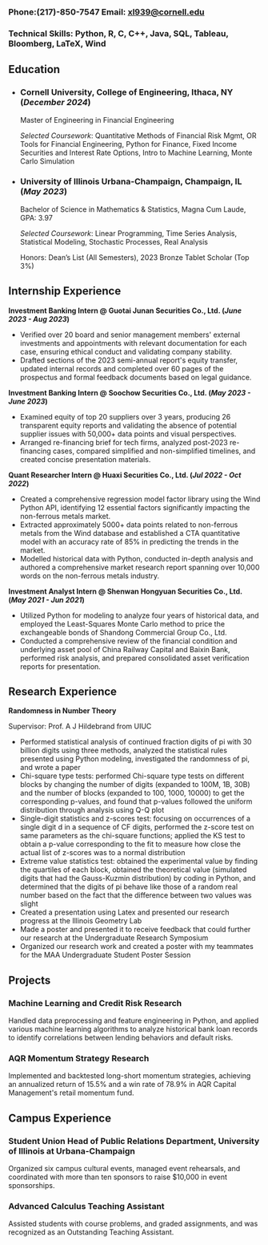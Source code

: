### Phone:(217)-850-7547           Email: xl939@cornell.edu

### Technical Skills:  Python, R, C, C++, Java, SQL, Tableau, Bloomberg, LaTeX, Wind

## Education
- ### Cornell University, College of Engineering, Ithaca, NY (_December 2024_)
  Master of Engineering in Financial Engineering
  
  _Selected Coursework_: Quantitative Methods of Financial Risk Mgmt, OR Tools for Financial Engineering, Python for Finance, Fixed Income Securities and Interest Rate Options, Intro to Machine Learning, Monte Carlo Simulation
- ### University of Illinois Urbana-Champaign, Champaign, IL (_May 2023_)
  Bachelor of Science in Mathematics & Statistics, Magna Cum Laude, GPA: 3.97
  
  _Selected Coursework_: Linear Programming, Time Series Analysis, Statistical Modeling, Stochastic Processes, Real Analysis

  Honors: Dean’s List (All Semesters), 2023 Bronze Tablet Scholar (Top 3%)							       		

## Internship Experience
**Investment Banking Intern @ Guotai Junan Securities Co., Ltd. (_June 2023 - Aug 2023_)**
- Verified over 20 board and senior management members' external investments and appointments with relevant documentation for each case, ensuring ethical conduct and validating company stability.
- Drafted sections of the 2023 semi-annual report's equity transfer, updated internal records and completed over 60 pages of the prospectus and formal feedback documents based on legal guidance.

**Investment Banking Intern @ Soochow Securities Co., Ltd. (_May 2023 - June 2023_)**
- Examined equity of top 20 suppliers over 3 years, producing 26 transparent equity reports and validating the absence of potential supplier issues with 50,000+ data points and visual perspectives.
- Arranged re-financing brief for tech firms, analyzed post-2023 re-financing cases, compared simplified and non-simplified timelines, and created concise presentation materials.

**Quant Researcher Intern @ Huaxi Securities Co., Ltd. (_Jul 2022 - Oct 2022_)**
- Created a comprehensive regression model factor library using the Wind Python API, identifying 12 essential factors significantly impacting the non-ferrous metals market.
- Extracted approximately 5000+ data points related to non-ferrous metals from the Wind database and established a CTA quantitative model with an accuracy rate of 85% in predicting the trends in the market.
- Modelled historical data with Python, conducted in-depth analysis and authored a comprehensive market research report spanning over 10,000 words on the non-ferrous metals industry.

**Investment Analyst Intern @ Shenwan Hongyuan Securities Co., Ltd. (_May 2021 - Jun 2021_)**
- Utilized Python for modeling to analyze four years of historical data, and employed the Least-Squares Monte Carlo method to price the exchangeable bonds of Shandong Commercial Group Co., Ltd.
- Conducted a comprehensive review of the financial condition and underlying asset pool of China Railway Capital and Baixin Bank, performed risk analysis, and prepared consolidated asset verification reports for presentation.

## Research Experience
**Randomness in Number Theory**

Supervisor: Prof. A J Hildebrand from UIUC
- Performed statistical analysis of continued fraction digits of pi with 30 billion digits using three methods, analyzed the statistical rules presented using Python modeling, investigated the randomness of pi, and wrote a paper
- Chi-square type tests: performed Chi-square type tests on different blocks by changing the number of digits (expanded to 100M, 1B, 30B) and the number of blocks (expanded to 100, 1000, 10000) to get the corresponding p-values, and found that p-values followed the uniform distribution through analysis using Q-Q plot 
- Single-digit statistics and z-scores test: focusing on occurrences of a single digit d in a sequence of CF digits, performed the z-score test on same parameters as the chi-square functions; applied the KS test to obtain a p-value corresponding to the fit to measure how close the actual list of z-scores was to a normal distribution
- Extreme value statistics test: obtained the experimental value by finding the quartiles of each block, obtained the theoretical value (simulated digits that had the Gauss-Kuzmin distribution) by coding in Python, and determined that the digits of pi behave like those of a random real number based on the fact that the difference between two values was slight
- Created a presentation using Latex and presented our research progress at the Illinois Geometry Lab
- Made a poster and presented it to receive feedback that could further our research at the Undergraduate Research Symposium
- Organized our research work and created a poster with my teammates for the MAA Undergraduate Student Poster Session


## Projects
### Machine Learning and Credit Risk Research

Handled data preprocessing and feature engineering in Python, and applied various machine learning algorithms to analyze historical bank loan records to identify correlations between lending behaviors and default risks.

### AQR Momentum Strategy Research

Implemented and backtested long-short momentum strategies, achieving an annualized return of 15.5% and a win rate of 78.9% in AQR Capital Management's retail momentum fund.

## Campus Experience
### Student Union  Head of Public Relations Department, University of Illinois at Urbana-Champaign

Organized six campus cultural events, managed event rehearsals, and coordinated with more than ten sponsors to raise $10,000 in event sponsorships.

### Advanced Calculus Teaching Assistant

Assisted students with course problems, and graded assignments, and was recognized as an Outstanding Teaching Assistant.


